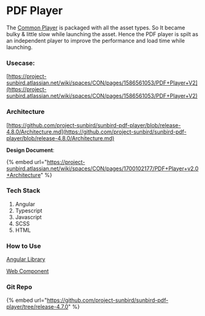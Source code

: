 # PDF Player

The [Common Player](../../../learn/docs/content-management/content-player/common-player/) is packaged with all the asset types. So It became bulky & little slow while launching the asset. Hence the PDF player is spilt as an independent player to improve the performance and load time while launching.



### Usecase:&#x20;

[https://project-sunbird.atlassian.net/wiki/spaces/CON/pages/1586561053/PDF+Player+V2](https://project-sunbird.atlassian.net/wiki/spaces/CON/pages/1586561053/PDF+Player+V2)

### Architecture

[https://github.com/project-sunbird/sunbird-pdf-player/blob/release-4.8.0/Architecture.md](https://github.com/project-sunbird/sunbird-pdf-player/blob/release-4.8.0/Architecture.md)



**Design Document**:

{% embed url="https://project-sunbird.atlassian.net/wiki/spaces/CON/pages/1700102177/PDF+Player+v2.0+Architecture" %}

### Tech Stack

1. Angular&#x20;
2. Typescript
3. Javascript
4. SCSS
5. HTML

### How to Use

&#x20;[Angular Library ](https://github.com/project-sunbird/sunbird-pdf-player/tree/release-4.8.0#getting-started)

[Web Component](https://github.com/project-sunbird/sunbird-pdf-player/tree/release-4.8.0#use-as-web-components)

### Git Repo

{% embed url="https://github.com/project-sunbird/sunbird-pdf-player/tree/release-4.7.0" %}
